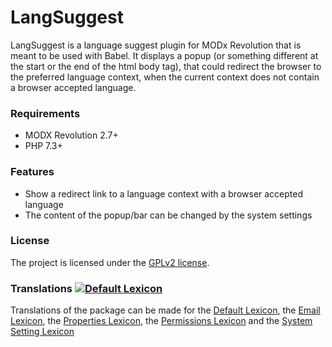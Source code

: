 # LangSuggest

LangSuggest is a language suggest plugin for MODx Revolution that is meant to be
used with Babel. It displays a popup (or something different at the start or the
end of the html body tag), that could redirect the browser to the preferred
language context, when the current context does not contain a browser accepted
language.

### Requirements

* MODX Revolution 2.7+
* PHP 7.3+

### Features

* Show a redirect link to a language context with a browser accepted language
* The content of the popup/bar can be changed by the system settings

### License

The project is licensed under the [GPLv2 license](https://github.com/Jako/LangSuggest/LICENSE.md).

### Translations [![Default Lexicon](https://hosted.weblate.org/widget/modx-extras/twofactorx/standard/svg-badge.svg)](https://hosted.weblate.org/projects/modx-extras/twofactorx/)

Translations of the package can be made for the [Default Lexicon](https://hosted.weblate.org/projects/modx-extras/twofactorx/standard/), the [Email Lexicon](https://hosted.weblate.org/projects/modx-extras/twofactorx/email/), the [Properties Lexicon](https://hosted.weblate.org/projects/modx-extras/twofactorx/properties/), the [Permissions Lexicon](https://hosted.weblate.org/projects/modx-extras/twofactorx/permissions/) and the [System Setting Lexicon](https://hosted.weblate.org/projects/modx-extras/twofactorx/system-settings/)
